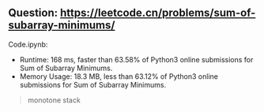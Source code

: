 ## Question: https://leetcode.cn/problems/sum-of-subarray-minimums/

Code.ipynb:
* Runtime: 168 ms, faster than 63.58% of Python3 online submissions for Sum of Subarray Minimums.
* Memory Usage: 18.3 MB, less than 63.12% of Python3 online submissions for Sum of Subarray Minimums.
> monotone stack
